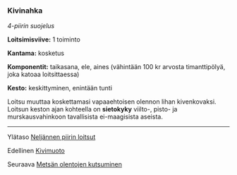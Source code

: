 ### Kivinahka

*4-piirin suojelus*

**Loitsimisviive:** 1 toiminto

**Kantama:** kosketus

**Komponentit:** taikasana, ele, aines (vähintään 100 kr arvosta timanttipölyä, joka katoaa loitsittaessa)

**Kesto:** keskittyminen, enintään tunti

Loitsu muuttaa koskettamasi vapaaehtoisen olennon lihan kivenkovaksi. Loitsun keston ajan kohteella on **sietokyky** viilto-, pisto- ja murskausvahinkoon tavallisista ei-maagisista aseista.

----

Ylätaso [Neljännen piirin loitsut](4_piirin_loitsut.md)

Edellinen [Kivimuoto](Kivimuoto.md)

Seuraava [Metsän olentojen kutsuminen](Metsän_olentojen_kutsuminen.md)
